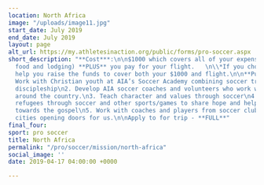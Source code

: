 ```yaml
---
location: North Africa
image: "/uploads/image11.jpg"
start_date: July 2019
end_date: July 2019
layout: page
alt_url: https://my.athletesinaction.org/public/forms/pro-soccer.aspx
short_description: "**Cost***:\n\n$1000 which covers all of your expenses (local transportation,
  food and lodging) **PLUS** you pay for your flight.   \n\\*If you choose we can
  help you raise the funds to cover both your $1000 and flight.\n\n**Purpose**:\n\n1.
  Work with Christian youth at AIA’s Soccer Academy combining soccer training with
  discipleship\n2. Develop AIA soccer coaches and volunteers who work with athletes
  around the country.\n3. Teach character and values through soccer\n4. Work with
  refugees through soccer and other sports/games to share hope and help us build relationships
  towards the gospel\n5. Work with coaches and players from soccer clubs in local
  cities opening doors for us.\n\nApply to for trip - **FULL**"
final_four: 
sport: pro soccer
title: North Africa
permalink: "/pro/soccer/mission/north-africa"
social_image: ''
date: 2019-04-17 04:00:00 +0000

---
```

